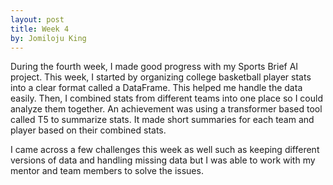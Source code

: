 ```yaml
---
layout: post
title: Week 4
by: Jomiloju King
---
```

During the fourth week, I made good progress with my Sports Brief AI project. 
This week, I started by organizing college basketball player stats into a clear 
format called a DataFrame. This helped me handle the data easily. Then, I combined 
stats from different teams into one place so I could analyze them together.
An achievement was using a transformer based tool called T5 to summarize stats.
It made short summaries for each team and player based on their combined stats. 

I came across a few challenges this week as well such as keeping different versions
of data and handling missing data but I was able to work with my mentor and team members 
to solve the issues.



